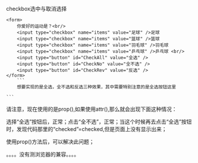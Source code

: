 checkbox选中与取消选择

```
<form>
    你爱好的运动是？<br/>
    <input type="checkbox" name="items" value="足球" />足球
    <input type="checkbox" name="items" value="篮球" />篮球
    <input type="checkbox" name="items" value="羽毛球" />羽毛球
    <input type="checkbox" name="items" value="乒乓球" />乒乓球 <br/>
    <input type="button" id="CheckAll" value="全选" />
    <input type="button" id="CheckNo" value="全不选" />
    <input type="button" id="CheckRev" value="反选" />
</form>
    ```
    想要实现的是全选，全不选和反选三种效果，其中需要特别注意的是全选按钮这里
  ```
<script>
    $(function(){
        $("#CheckAll").click(function(){
            $("input:checkbox").prop("checked","checked");
        });
        $("#CheckNo").click(function(){
            $("input:checkbox").removeAttr("checked");
        });
        $("#CheckRev").click(function(){
            $("input:checkbox").each(function(){
                this.checked=!this.checked;
            });
        });
    });
</script>
    ```
请注意，现在使用的是prop(),如果使用attr(),那么就会出现下面这种情况：

选择“全选”按钮后，正常；点击“全不选”，正常；当这个时候再去点击“全选”按钮时，发现代码那里的“checked”=checked,但是页面上没有显示出来；

使用prop()方法后，可以解决此问题；

。。。。没有测浏览器的兼容。。。。
